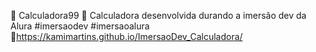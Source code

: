 🔢 Calculadora99 🔢
Calculadora desenvolvida durando a imersão dev da Alura #imersaodev #imersaoalura
🔗https://kamimartins.github.io/ImersaoDev_Calculadora/
